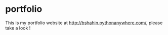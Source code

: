 # portfolio
This is my portfolio website at http://bshahin.pythonanywhere.com/, please take a look !
